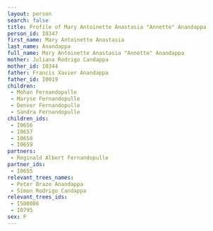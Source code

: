 ```yaml
---
layout: person
search: false
title: Profile of Mary Antoinette Anastasia "Annette" Anandappa
person_id: I0347
first_name: Mary Antoinette Anastasia
last_name: Anandappa
full_name: Mary Antoinette Anastasia "Annette" Anandappa
mother: Juliana Rodrigo Candappa
mother_id: I0344
father: Francis Xavier Anandappa
father_id: I0019
children:
 - Mohan Fernandopulle
 - Maryse Fernandopulle
 - Denver Fernandopulle
 - Sandra Fernandopulle
children_ids:
 - I0656
 - I0657
 - I0658
 - I0659
partners:
 - Reginald Albert Fernandopulle
partner_ids:
 - I0655
relevant_trees_names:
 - Peter Braze Anandappa
 - Simon Rodrigo Candappa
relevant_trees_ids:
 - I500086
 - I0795
sex: F
---
```


